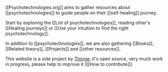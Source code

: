 [[Psychotechnologies.org]] aims to gather resources about [[psychotechnologies]] to guide people on their [[self-healing]] journey.

Start by exploring the [[List of psychotechnologies]], reading other's [[Healing journeys]] or [[Use your intuition to find the right psychotechnology]].

In addition to [[psychotechnologies]], we are also gathering [[Books]], [[Related theory]], [[Projects]] and [[other resources]].

This website is a side project by [Thorge](https://twitter.com/thorgexyz); it's open source, very much work in progress, please help to improve it ([[How to contribute]])



